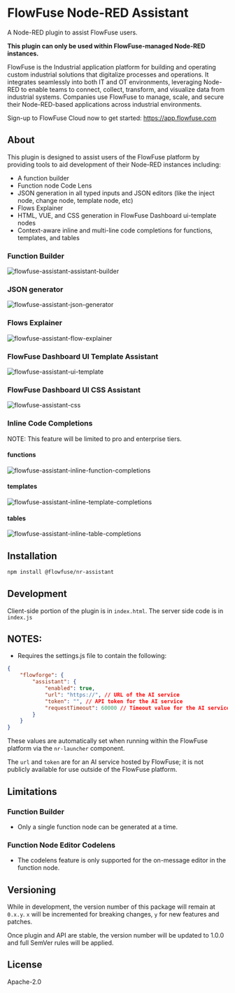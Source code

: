 # FlowFuse Node-RED Assistant

A Node-RED plugin to assist FlowFuse users.


**This plugin can only be used within FlowFuse-managed Node-RED instances.**

FlowFuse is the Industrial application platform for building and operating custom industrial solutions that digitalize processes and operations. It integrates seamlessly into both IT and OT environments, leveraging Node-RED to enable teams to connect, collect, transform, and visualize data from industrial systems. Companies use FlowFuse to manage, scale, and secure their Node-RED-based applications across industrial environments.

Sign-up to FlowFuse Cloud now to get started: https://app.flowfuse.com

## About

This plugin is designed to assist users of the FlowFuse platform by providing tools to aid development of their Node-RED instances including:
* A function builder
* Function node Code Lens
* JSON generation in all typed inputs and JSON editors (like the inject node, change node, template node, etc)
* Flows Explainer
* HTML, VUE, and CSS generation in FlowFuse Dashboard ui-template nodes
* Context-aware inline and multi-line code completions for functions, templates, and tables

### Function Builder
![flowfuse-assistant-assistant-builder](https://github.com/user-attachments/assets/6520eeaf-83f5-466e-ad32-6b4ae1d62954)

### JSON generator
![flowfuse-assistant-json-generator](https://github.com/user-attachments/assets/9d4bf3ef-7ea8-4e72-9e04-73712d5323e3)

### Flows Explainer
![flowfuse-assistant-flow-explainer](https://github.com/user-attachments/assets/6b631048-392b-4028-be8c-bc50f1398a17)

### FlowFuse Dashboard UI Template Assistant
![flowfuse-assistant-ui-template](https://github.com/user-attachments/assets/c6810553-40c0-429e-aa6b-039317b1dc30)

### FlowFuse Dashboard UI CSS Assistant
![flowfuse-assistant-css](https://github.com/user-attachments/assets/fea87030-294e-4bce-a9ce-146249ee0459)


### Inline Code Completions
NOTE: This feature will be limited to pro and enterprise tiers.

#### functions
![flowfuse-assistant-inline-function-completions](https://github.com/user-attachments/assets/487b07be-861b-48d1-88c7-22c9cebffefa)

#### templates
![flowfuse-assistant-inline-template-completions](https://github.com/user-attachments/assets/a6a53c1d-b067-411f-b155-0dcbf67f7e88)

#### tables
![flowfuse-assistant-inline-table-completions](https://github.com/user-attachments/assets/d9b18f96-9889-401e-a530-c89623f72610)

## Installation

```bash
npm install @flowfuse/nr-assistant
```

## Development

Client-side portion of the plugin is in `index.html`. The server side code is in `index.js`


## NOTES:

* Requires the settings.js file to contain the following:

```json
{
    "flowforge": {
        "assistant": {
            "enabled": true,
            "url": "https://", // URL of the AI service
            "token": "", // API token for the AI service
            "requestTimeout": 60000 // Timeout value for the AI service request
        }
    }
}
```

These values are automatically set when running within the FlowFuse platform via the `nr-launcher` component.

The `url` and `token` are for an AI service hosted by FlowFuse; it is not publicly available for use outside of the FlowFuse platform.


## Limitations

### Function Builder
* Only a single function node can be generated at a time.

### Function Node Editor Codelens
* The codelens feature is only supported for the on-message editor in the function node.

## Versioning

While in development, the version number of this package will remain at `0.x.y`.
`x` will be incremented for breaking changes, `y` for new features and patches.

Once plugin and API are stable, the version number will be updated to 1.0.0 and full SemVer rules will be applied.

## License

Apache-2.0
